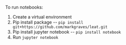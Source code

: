 To run notebooks:
1. Create a virtual environment
1. Pip install package -- `pip install git+https://github.com/markgraves/leat.git`
1. Pip install jupyter notebook -- `pip install notebook`
1. Run `jupyter notebook`

